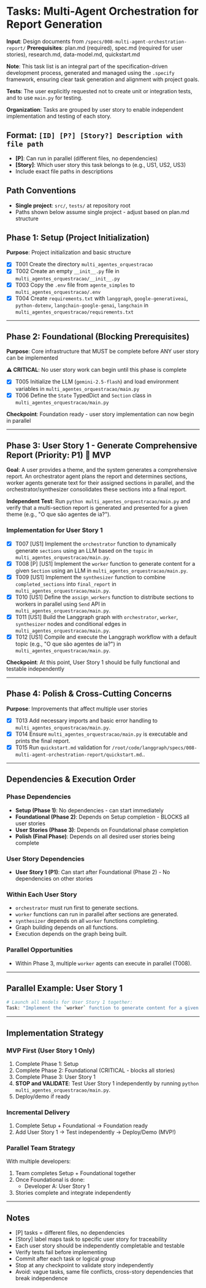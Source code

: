 # Tasks: Multi-Agent Orchestration for Report Generation

**Input**: Design documents from `/specs/008-multi-agent-orchestration-report/`
**Prerequisites**: plan.md (required), spec.md (required for user stories), research.md, data-model.md, quickstart.md

**Note**: This task list is an integral part of the specification-driven development process, generated and managed using the `.specify` framework, ensuring clear task generation and alignment with project goals.

**Tests**: The user explicitly requested not to create unit or integration tests, and to use `main.py` for testing.

**Organization**: Tasks are grouped by user story to enable independent implementation and testing of each story.

## Format: `[ID] [P?] [Story?] Description with file path`

- **[P]**: Can run in parallel (different files, no dependencies)
- **[Story]**: Which user story this task belongs to (e.g., US1, US2, US3)
- Include exact file paths in descriptions

## Path Conventions

- **Single project**: `src/`, `tests/` at repository root
- Paths shown below assume single project - adjust based on plan.md structure

## Phase 1: Setup (Project Initialization)

**Purpose**: Project initialization and basic structure

- [x] T001 Create the directory `multi_agentes_orquestracao`
- [x] T002 Create an empty `__init__.py` file in `multi_agentes_orquestracao/__init__.py`
- [x] T003 Copy the `.env` file from `agente_simples` to `multi_agentes_orquestracao/.env`
- [x] T004 Create `requirements.txt` with `langgraph`, `google-generativeai`, `python-dotenv`, `langchain-google-genai`, `langchain` in `multi_agentes_orquestracao/requirements.txt`

---

## Phase 2: Foundational (Blocking Prerequisites)

**Purpose**: Core infrastructure that MUST be complete before ANY user story can be implemented

**⚠️ CRITICAL**: No user story work can begin until this phase is complete

- [x] T005 Initialize the LLM (`gemini-2.5-flash`) and load environment variables in `multi_agentes_orquestracao/main.py`
- [x] T006 Define the `State` TypedDict and `Section` class in `multi_agentes_orquestracao/main.py`

**Checkpoint**: Foundation ready - user story implementation can now begin in parallel

---

## Phase 3: User Story 1 - Generate Comprehensive Report (Priority: P1) 🎯 MVP

**Goal**: A user provides a theme, and the system generates a comprehensive report. An orchestrator agent plans the report and determines sections, worker agents generate text for their assigned sections in parallel, and the orchestrator/synthesizer consolidates these sections into a final report.

**Independent Test**: Run `python multi_agentes_orquestracao/main.py` and verify that a multi-section report is generated and presented for a given theme (e.g., "O que são agentes de ia?").

### Implementation for User Story 1

- [x] T007 [US1] Implement the `orchestrator` function to dynamically generate `sections` using an LLM based on the `topic` in `multi_agentes_orquestracao/main.py`.
- [x] T008 [P] [US1] Implement the `worker` function to generate content for a given `Section` using an LLM in `multi_agentes_orquestracao/main.py`.
- [x] T009 [US1] Implement the `synthesizer` function to combine `completed_sections` into `final_report` in `multi_agentes_orquestracao/main.py`.
- [x] T010 [US1] Define the `assign_workers` function to distribute sections to workers in parallel using `Send` API in `multi_agentes_orquestracao/main.py`.
- [x] T011 [US1] Build the Langgraph graph with `orchestrator`, `worker`, `synthesizer` nodes and conditional edges in `multi_agentes_orquestracao/main.py`.
- [x] T012 [US1] Compile and execute the Langgraph workflow with a default topic (e.g., "O que são agentes de ia?") in `multi_agentes_orquestracao/main.py`.

**Checkpoint**: At this point, User Story 1 should be fully functional and testable independently

---

## Phase 4: Polish & Cross-Cutting Concerns

**Purpose**: Improvements that affect multiple user stories

- [x] T013 Add necessary imports and basic error handling to `multi_agentes_orquestracao/main.py`.
- [x] T014 Ensure `multi_agentes_orquestracao/main.py` is executable and prints the final report.
- [x] T015 Run `quickstart.md` validation for `/root/code/langgraph/specs/008-multi-agent-orchestration-report/quickstart.md`..

---

## Dependencies & Execution Order

### Phase Dependencies

- **Setup (Phase 1)**: No dependencies - can start immediately
- **Foundational (Phase 2)**: Depends on Setup completion - BLOCKS all user stories
- **User Stories (Phase 3)**: Depends on Foundational phase completion
- **Polish (Final Phase)**: Depends on all desired user stories being complete

### User Story Dependencies

- **User Story 1 (P1)**: Can start after Foundational (Phase 2) - No dependencies on other stories

### Within Each User Story

- `orchestrator` must run first to generate sections.
- `worker` functions can run in parallel after sections are generated.
- `synthesizer` depends on all `worker` functions completing.
- Graph building depends on all functions.
- Execution depends on the graph being built.

### Parallel Opportunities

- Within Phase 3, multiple `worker` agents can execute in parallel (T008).

---

## Parallel Example: User Story 1

```bash
# Launch all models for User Story 1 together:
Task: "Implement the `worker` function to generate content for a given `Section` using an LLM in multi_agentes_orquestracao/main.py"
```

---

## Implementation Strategy

### MVP First (User Story 1 Only)

1. Complete Phase 1: Setup
2. Complete Phase 2: Foundational (CRITICAL - blocks all stories)
3. Complete Phase 3: User Story 1
4. **STOP and VALIDATE**: Test User Story 1 independently by running `python multi_agentes_orquestracao/main.py`.
5. Deploy/demo if ready

### Incremental Delivery

1. Complete Setup + Foundational → Foundation ready
2. Add User Story 1 → Test independently → Deploy/Demo (MVP!)

### Parallel Team Strategy

With multiple developers:

1. Team completes Setup + Foundational together
2. Once Foundational is done:
   - Developer A: User Story 1
3. Stories complete and integrate independently

---

## Notes

- [P] tasks = different files, no dependencies
- [Story] label maps task to specific user story for traceability
- Each user story should be independently completable and testable
- Verify tests fail before implementing
- Commit after each task or logical group
- Stop at any checkpoint to validate story independently
- Avoid: vague tasks, same file conflicts, cross-story dependencies that break independence
